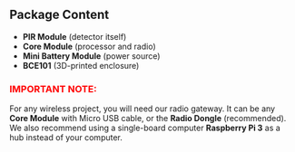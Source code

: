 ## Package Content

* **PIR Module** (detector itself)
* **Core Module** (processor and radio)
* **Mini Battery Module** (power source)
* **BCE101** (3D-printed enclosure)

### <span style="color: #ff0000;">IMPORTANT NOTE:</span>

For any wireless project, you will need our radio gateway. It can be any **Core Module** with Micro USB cable, or the **Radio Dongle** (recommended). We also recommend using a single-board computer **Raspberry Pi 3** as a hub instead of your computer.
